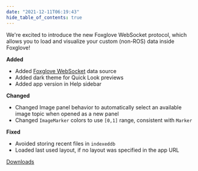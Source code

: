 ```yaml
---
date: "2021-12-11T06:19:43"
hide_table_of_contents: true
---
```


We're excited to introduce the new Foxglove WebSocket protocol, which allows you to load and visualize your custom (non-ROS) data inside Foxglove!

**Added**

- Added [Foxglove WebSocket](https://github.com/foxglove/ws-protocol#readme) data source
- Added dark theme for Quick Look previews
- Added app version in Help sidebar

**Changed**

- Changed Image panel behavior to automatically select an available image topic when opened as a new panel
- Changed `ImageMarker` colors to use `[0,1]` range, consistent with `Marker`

**Fixed**

- Avoided storing recent files in `indexeddb`
- Loaded last used layout, if no layout was specified in the app URL

[Downloads](https://github.com/foxglove/studio/releases/tag/v0.24.0)
